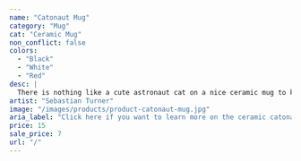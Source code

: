 ```yaml
---
name: "Catonaut Mug"
category: "Mug"
cat: "Ceramic Mug"
non_conflict: false
colors:
  - "Black"
  - "White"
  - "Red"
desc: |
  There is nothing like a cute astronaut cat on a nice ceramic mug to keep you warm in the cold dead of space.
artist: "Sebastian Turner"
image: "/images/products/product-catonaut-mug.jpg"
aria_label: "Click here if you want to learn more on the ceramic catonaut mug."
price: 15
sale_price: 7
url: "/"
---
```

